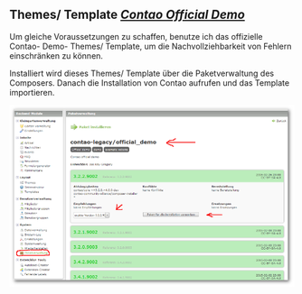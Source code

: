 ## Themes/ Template *[Contao Official Demo](http://demo.contao.org/en/ "Contao Official Demo")*

Um gleiche Voraussetzungen zu schaffen, benutze ich das offizielle Contao- Demo- Themes/ Template, um die Nachvollziehbarkeit von Fehlern einschränken zu können.

Installiert wird dieses Themes/ Template über die Paketverwaltung des Composers. Danach die Installation von Contao aufrufen und das Template importieren.

![](img/anpassungOfficialDemo01.png)

